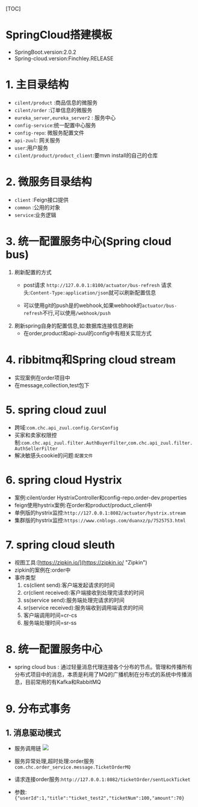 [TOC]

# SpringCloud搭建模板

* SpringBoot.version:2.0.2
* Spring-cloud.version:Finchley.RELEASE

# 1. 主目录结构
* `cilent/product` :商品信息的微服务
* `cilent/order` :订单信息的微服务
* `eureka_server,eureka_server2` : 服务中心
* `config-service`:统一配置中心服务
* `config-repo`: 微服务配置文件
* `api-zuul`: 网关服务
* `user`:用户服务
* `cilent/product/product_client`:要mvn install的自己的仓库

# 2. 微服务目录结构
* `client` :Feign接口提供
* `common` :公用的对象
* `service`:业务逻辑

# 3. 统一配置服务中心(Spring cloud bus)

1. 刷新配置的方式
	* post请求 `http://127.0.0.1:8100/actuator/bus-refresh`  请求头:`Content-Type:application/json`就可以刷新配置信息

	* 可以使用git的push是的webhook,如果webhook的`actuator/bus-refresh`不行,可以使用`/webhook/push`
2. 刷新spring自身的配置信息,如:数据库连接信息刷新
	* 在order,product和api-zuul的config中有相关实现方式

# 4. ribbitmq和Spring cloud stream
* 实现案例在order项目中
* 在message,collection,test包下

# 5. spring cloud zuul

* 跨域:`com.chc.api_zuul.config.CorsConfig`
* 买家和卖家权限控制:`com.chc.api_zuul.filter.AuthBuyerFilter`,`com.chc.api_zuul.filter.AuthSellerFilter`
* 解决敏感头cookie的问题:`配置文件`

# 6. spring cloud Hystrix
* 案例:cilent/order HystrixController和config-repo.order-dev.properties
* feign使用hystrix案例:在order和product/product_client中
* 单例版的hystrix监控:`http://127.0.0.1:8082/actuator/hystrix.stream`
* 集群版的hystrix监控:`https://www.cnblogs.com/duanxz/p/7525753.html`

# 7. spring cloud sleuth
* 视图工具:[https://zipkin.io/](https://zipkin.io/ "Zipkin")
* zipkin的案例在:order中
* 事件类型
	1. cs(client send):客户端发起请求的时间
	2. cr(client received):客户端接收到处理完请求的时间
	3. ss(service send):服务端处理完请求的时间
	4. sr(service received):服务端收到调用端请求的时间
	5. 客户端调用时间=cr-cs
	6. 服务端处理时间=sr-ss

# 8. 统一配置服务中心
* spring cloud bus : 通过轻量消息代理连接各个分布的节点。管理和传播所有分布式项目中的消息，本质是利用了MQ的广播机制在分布式的系统中传播消息，目前常用的有Kafka和RabbitMQ

# 9. 分布式事务

## 1. 消息驱动模式

* 服务调用链
![](https://youdaoyun-chc.oss-cn-shenzhen.aliyuncs.com/%E5%88%86%E5%B8%83%E5%BC%8F%E4%BA%8B%E5%8A%A1/%E6%B6%88%E6%81%AF%E9%A9%B1%E5%8A%A8%E6%A8%A1%E5%BC%8F%E7%9A%84%E6%A1%88%E4%BE%8B%E8%AE%BE%E8%AE%A1%E6%B5%81%E7%A8%8B.PNG)

* 服务异常处理,超时处理:order服务`com.chc.order_service.message.TicketOrderMQ`
* 请求连接order服务:`http://127.0.0.1:8082/ticketOrder/sentLockTicket`
* 参数:`{"userId":1,"title":"ticket_test2","ticketNum":100,"amount":70}`

